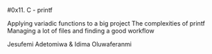 #0x11. C - printf

Applying variadic functions to a big project
The complexities of printf
Managing a lot of files and finding a good workflow

Jesufemi Adetomiwa & Idima Oluwaferanmi
